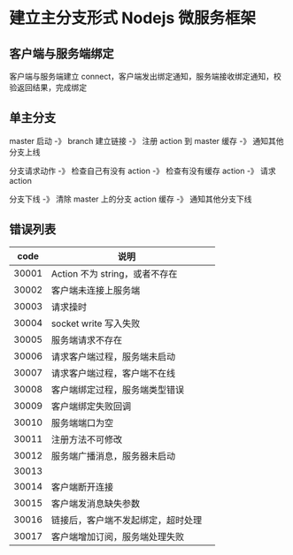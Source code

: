 # 建立主分支形式 Nodejs 微服务框架

## 客户端与服务端绑定

客户端与服务端建立 connect，客户端发出绑定通知，服务端接收绑定通知，校验返回结果，完成绑定

## 单主分支

master 启动 -》 branch 建立链接 -》 注册 action 到 master 缓存 -》 通知其他分支上线

分支请求动作 -》 检查自己有没有 action -》 检查有没有缓存 action -》 请求 action

分支下线 -》 清除 master 上的分支 action 缓存 -》 通知其他分支下线

## 错误列表

| code  | 说明                               |     |
| ----- | ---------------------------------- | --- |
| 30001 | Action 不为 string，或者不存在     |     |
| 30002 | 客户端未连接上服务端               |     |
| 30003 | 请求操时                           |     |
| 30004 | socket write 写入失败              |     |
| 30005 | 服务端请求不存在                   |     |
| 30006 | 请求客户端过程，服务端未启动       |     |
| 30007 | 请求客户端过程，客户端不在线       |     |
| 30008 | 客户端绑定过程，服务端类型错误     |     |
| 30009 | 客户端绑定失败回调                 |     |
| 30010 | 服务端端口为空                     |     |
| 30011 | 注册方法不可修改                   |     |
| 30012 | 服务端广播消息，服务器未启动       |     |
| 30013 |                                    |     |
| 30014 | 客户端断开连接                     |     |
| 30015 | 客户端发消息缺失参数               |     |
| 30016 | 链接后，客户端不发起绑定，超时处理 |     |
| 30017 | 客户端增加订阅，服务端处理失败     |     |
